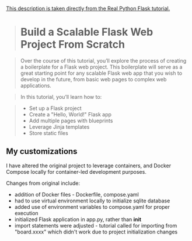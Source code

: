[This description is taken directly from the Real Python Flask tutorial.](https://realpython.com/flask-project/)

> # Build a Scalable Flask Web Project From Scratch

> Over the course of this tutorial, you’ll explore the process of creating a boilerplate for a Flask web project. This boilerplate will serve as a great starting point for any scalable Flask web app that you wish to develop in the future, from basic web pages to complex web applications.

> In this tutorial, you’ll learn how to:

> * Set up a Flask project
> * Create a "Hello, World!" Flask app
> * Add multiple pages with blueprints
> * Leverage Jinja templates
> * Store static files

## My customizations

I have altered the original project to leverage containers, and Docker Compose locally for container-led development purposes.

Changes from original include:
* addition of Docker files - Dockerfile, compose.yaml
* had to use virtual environment locally to initialize sqlite database
* added use of environment variables to compose.yaml for proper execution
* initialized Flask application in app.py, rather than __init__
* import statements were adjusted - tutorial called for importing from "board.xxxx" which didn't work due to project initialization changes

